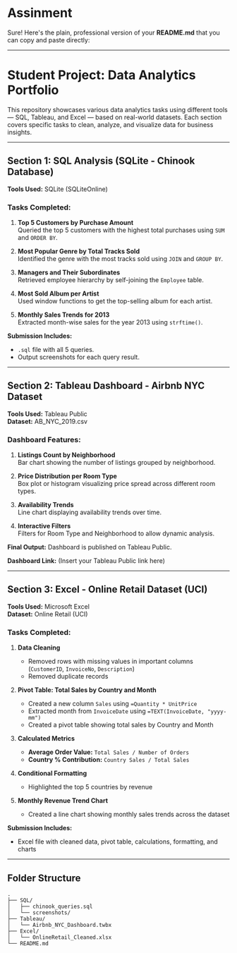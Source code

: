 # Assinment
Sure! Here's the plain, professional version of your **README.md** that you can copy and paste directly:

---

# Student Project: Data Analytics Portfolio

This repository showcases various data analytics tasks using different tools — SQL, Tableau, and Excel — based on real-world datasets. Each section covers specific tasks to clean, analyze, and visualize data for business insights.

---

## Section 1: SQL Analysis (SQLite - Chinook Database)

**Tools Used:** SQLite (SQLiteOnline)

### Tasks Completed:

1. **Top 5 Customers by Purchase Amount**  
   Queried the top 5 customers with the highest total purchases using `SUM` and `ORDER BY`.

2. **Most Popular Genre by Total Tracks Sold**  
   Identified the genre with the most tracks sold using `JOIN` and `GROUP BY`.

3. **Managers and Their Subordinates**  
   Retrieved employee hierarchy by self-joining the `Employee` table.

4. **Most Sold Album per Artist**  
   Used window functions to get the top-selling album for each artist.

5. **Monthly Sales Trends for 2013**  
   Extracted month-wise sales for the year 2013 using `strftime()`.

**Submission Includes:**
- `.sql` file with all 5 queries.
- Output screenshots for each query result.

---

## Section 2: Tableau Dashboard - Airbnb NYC Dataset

**Tools Used:** Tableau Public  
**Dataset:** AB_NYC_2019.csv

### Dashboard Features:

1. **Listings Count by Neighborhood**  
   Bar chart showing the number of listings grouped by neighborhood.

2. **Price Distribution per Room Type**  
   Box plot or histogram visualizing price spread across different room types.

3. **Availability Trends**  
   Line chart displaying availability trends over time.

4. **Interactive Filters**  
   Filters for Room Type and Neighborhood to allow dynamic analysis.

**Final Output:**
Dashboard is published on Tableau Public.

**Dashboard Link:** (Insert your Tableau Public link here)

---

## Section 3: Excel - Online Retail Dataset (UCI)

**Tools Used:** Microsoft Excel  
**Dataset:** Online Retail (UCI)

### Tasks Completed:

1. **Data Cleaning**
   - Removed rows with missing values in important columns (`CustomerID`, `InvoiceNo`, `Description`)
   - Removed duplicate records

2. **Pivot Table: Total Sales by Country and Month**
   - Created a new column `Sales` using `=Quantity * UnitPrice`
   - Extracted month from `InvoiceDate` using `=TEXT(InvoiceDate, "yyyy-mm")`
   - Created a pivot table showing total sales by Country and Month

3. **Calculated Metrics**
   - **Average Order Value:** `Total Sales / Number of Orders`
   - **Country % Contribution:** `Country Sales / Total Sales`

4. **Conditional Formatting**
   - Highlighted the top 5 countries by revenue

5. **Monthly Revenue Trend Chart**
   - Created a line chart showing monthly sales trends across the dataset

**Submission Includes:**
- Excel file with cleaned data, pivot table, calculations, formatting, and charts

---

## Folder Structure

```
.
├── SQL/
│   ├── chinook_queries.sql
│   └── screenshots/
├── Tableau/
│   └── Airbnb_NYC_Dashboard.twbx
├── Excel/
│   └── OnlineRetail_Cleaned.xlsx
└── README.md
